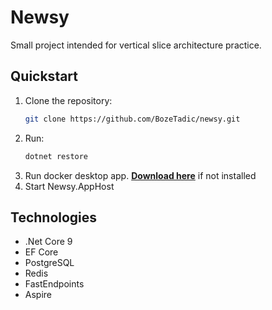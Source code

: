 # Newsy
Small project intended for vertical slice architecture practice.

## Quickstart

1. Clone the repository:
   ```bash 
   git clone https://github.com/BozeTadic/newsy.git
2. Run:
    ```bash
   dotnet restore
3. Run docker desktop app. **[Download here](https://www.docker.com/products/docker-desktop/)** if not installed
4. Start Newsy.AppHost 
 

## Technologies
- .Net Core 9
- EF Core
- PostgreSQL
- Redis
- FastEndpoints
- Aspire
